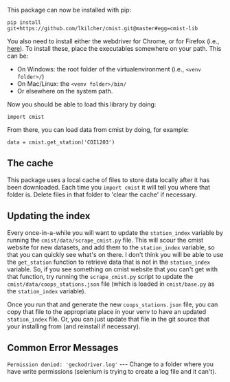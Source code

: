 This package can now be installed with pip:

    pip install git+https://github.com/lkilcher/cmist.git@master#egg=cmist-lib

You also need to install either the webdriver for Chrome, or for Firefox (i.e., [here](https://www.selenium.dev/documentation/webdriver/getting_started/install_drivers/)). To install these, place the executables somewhere on your path. This can be:

- On Windows: the root folder of the virtualenvironment (i.e., `<venv folder>/`)
- On Mac/Linux: the `<venv folder>/bin/`
- Or elsewhere on the system path.

Now you should be able to load this library by doing:

    import cmist
    
From there, you can load data from cmist by doing, for example:

    data = cmist.get_station('COI1203')

The cache
------
This package uses a local cache of files to store data locally after it has been downloaded. Each time you `import cmist` it will tell you where that folder is. Delete files in that folder to 'clear the cache' if necessary.

Updating the index
----
Every once-in-a-while you will want to update the `station_index` variable by running the `cmist/data/scrape_cmist.py` file. This will scour the cmist website for new datasets, and add them to the `station_index` variable, so that you can quickly see what's on there. I don't think you will be able to use the `get_station` function to retrieve data that is not in the `station_index` variable. So, if you see something on cmist website that you can't get with that function, try running the `scrape_cmist.py` script to update the `cmist/data/coops_stations.json` file (which is loaded in `cmist/base.py` as the `station_index` variable).

Once you run that and generate the new `coops_stations.json` file, you can copy that file to the appropriate place in your venv to have an updated `station_index` file. Or, you can just update that file in the git source that your installing from (and reinstall if necessary).

Common Error Messages
------
`Permission denied: 'geckodriver.log'` --- Change to a folder where you have write permissions (selenium is trying to create a log file and it can't).
